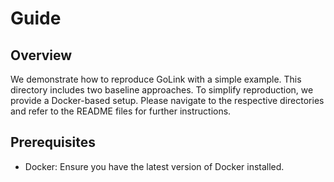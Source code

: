 # Guide

## Overview

We demonstrate how to reproduce GoLink with a simple example. This directory includes two baseline approaches. To simplify reproduction, we provide a Docker-based setup. Please navigate to the respective directories and refer to the README files for further instructions.

## Prerequisites

- Docker: Ensure you have the latest version of Docker installed.
